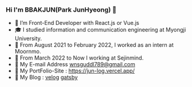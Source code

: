 ### Hi I'm BBAKJUN(Park JunHyeong) 👋

- 🌱 I’m Front-End Developer with React.js or Vue.js
- 🎓 I studied information and communication engineering at Myongji University.
- :office: From August 2021 to February 2022, I worked as an intern at Moornmo.
- :office: From March 2022 to Now I working at Sejinmind.
- :e-mail: My E-mail Address wnsguddl789@gmail.com
- 🤔 My PortFolio-Site : https://jun-log.vercel.app/
- 🤔 My Blog : [velog](https://velog.io/@wnsguddl789) [gatsby](https://dev-bbak.site/)
